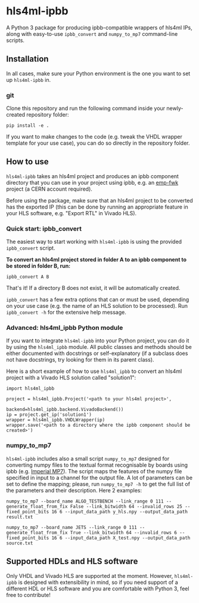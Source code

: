 # hls4ml-ipbb

A Python 3 package for producing ipbb-compatible wrappers of hls4ml IPs, along with easy-to-use `ipbb_convert` and `numpy_to_mp7` command-line scripts.

## Installation
In all cases, make sure your Python environment is the one you want to set up `hls4ml-ipbb` in.

### git
Clone this repository and run the following command inside your newly-created repository folder:
```
pip install -e .
```
If you want to make changes to the code (e.g. tweak the VHDL wrapper template for your use case), you can do so directly in the repository folder.

## How to use
`hls4ml-ipbb` takes an hls4ml project and produces an ipbb component directory that you can use in your project using ipbb, e.g. an [emp-fwk](https://gitlab.cern.ch/p2-xware/firmware/emp-fwk) project (a CERN account required).

Before using the package, make sure that an hls4ml project to be converted has the exported IP (this can be done by running an appropriate feature in your HLS software, e.g. "Export RTL" in Vivado HLS).

### Quick start: ipbb_convert
The easiest way to start working with `hls4ml-ipbb` is using the provided `ipbb_convert` script.

**To convert an hls4ml project stored in folder A to an ipbb component to be stored in folder B, run:**
```
ipbb_convert A B
```
That's it! If a directory B does not exist, it will be automatically created.

`ipbb_convert` has a few extra options that can or must be used, depending on your use case (e.g. the name of an HLS solution to be processed). Run `ipbb_convert -h` for the extensive help message.

### Advanced: hls4ml_ipbb Python module
If you want to integrate `hls4ml-ipbb` into your Python project, you can do it by using the `hls4ml_ipbb` module. All public classes and methods should be either documented with docstrings or self-explanatory (if a subclass does not have docstrings, try looking for them in its parent class).

Here is a short example of how to use `hls4ml_ipbb` to convert an hls4ml project with a Vivado HLS solution called "solution1":
```python3
import hls4ml_ipbb

project = hls4ml_ipbb.Project('<path to your hls4ml project>',
                              backend=hls4ml_ipbb.backend.VivadoBackend())
ip = project.get_ip('solution1')
wrapper = hls4ml_ipbb.VHDLWrapper(ip)
wrapper.save('<path to a directory where the ipbb component should be created>')
```

### numpy_to_mp7
`hls4ml-ipbb` includes also a small script `numpy_to_mp7` designed for converting numpy files to the textual format recognisable by boards using ipbb (e.g. [Imperial MP7](http://www.hep.ph.ic.ac.uk/mp7/)).
The script maps the features of the numpy file specified in input to a channel for the output file. A lot of parameters can be set to define the mapping; please, run `numpy_to_mp7 -h` to get the full list of the parameters and their description.
Here 2 examples:
```
numpy_to_mp7 --board_name ALGO_TESTBENCH --link_range 0 111 --generate_float_from_fix False --link_bitwidth 64 --invalid_rows 25 --fixed_point_bits 16 6 --input_data_path y_hls.npy --output_data_path result.txt

numpy_to_mp7 --board_name JETS --link_range 0 111 --generate_float_from_fix True --link_bitwidth 64 --invalid_rows 6 --fixed_point_bits 16 6 --input_data_path X_test.npy --output_data_path source.txt
```

## Supported HDLs and HLS software
Only VHDL and Vivado HLS are supported at the moment. However, `hls4ml-ipbb` is designed with extensibility in mind, so if you need support of a different HDL or HLS software and you are comfortable with Python 3, feel free to contribute!
